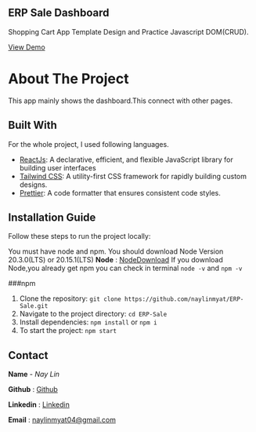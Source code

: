 ## ERP Sale Dashboard
Shopping Cart App Template Design and Practice Javascript DOM(CRUD).

[View Demo](https://erp-sale.vercel.app/)

# About The Project

This app mainly shows the dashboard.This connect with other pages.

## Built With
For the whole project, I used following languages.
- [ReactJs](https://react.dev/): A declarative, efficient, and flexible JavaScript library for building user interfaces
- [Tailwind CSS](https://tailwindcss.com/): A utility-first CSS framework for rapidly building custom designs.
- [Prettier](https://prettier.io/): A code formatter that ensures consistent code styles.

## Installation Guide
Follow these steps to run the project locally:

You must have node and npm.
You should download Node Version 20.3.0(LTS) or 20.15.1(LTS)
**Node** : [NodeDownload](https://nodejs.org/en/download/prebuilt-installer/current)
If you download Node,you already get npm
you can check in terminal `node -v` and `npm -v`

###npm

1. Clone the repository: `git clone https://github.com/naylinmyat/ERP-Sale.git`
2. Navigate to the project directory: `cd ERP-Sale`
3. Install dependencies: `npm install` or `npm i`
4. To start the project: `npm start`

## Contact
**Name** - *Nay Lin*

**Github** : [Github](https://github.com/naylinmyat)

**Linkedin** : [Linkedin](https://www.linkedin.com/in/nay-lin-myat-b60127224/)

**Email** : naylinmyat04@gmail.com